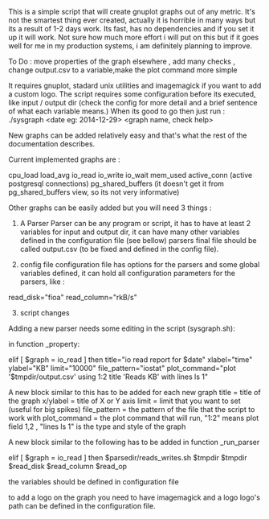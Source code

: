 This is a simple script that will create gnuplot graphs out of any metric.
It's not the smartest thing ever created, actually it is horrible in many ways
but its a result of 1-2 days work. Its fast, has no dependencies and if you set it up it will work. Not sure how much more effort i will put on this but if it goes well for me in my production systems, i am definitely planning to improve.


To Do : move properties of the graph elsewhere , add many checks , change output.csv to a variable,make the plot command more simple


It requires gnuplot, stadard unix utilities and imagemagick if you want to add a custom logo.
The script requires some configuration before its executed, like input / output dir
(check the config for more detail and a brief sentence of what each variable means.)
When its good to go then just run :
./sysgraph <date eg: 2014-12-29> <graph name, check help> 

New graphs can be added relatively easy and that's what the rest of the documentation describes.

Current implemented graphs are :

cpu_load
load_avg
io_read
io_write
io_wait
mem_used
active_conn (active postgresql connections)
pg_shared_buffers (it doesn't get it from pg_shared_buffers view, so its not very informative)

Other graphs can be easily added but you will need 3 things :

1) A Parser
Parser can be any program or script, it has to have at least 2 variables for input and output dir,
it can have many other variables defined in the configuration file (see bellow)
parsers final file should be called output.csv (to be fixed and defined in the config file).


2) config file
configuration file has options for the parsers and some global variables defined, it can hold
all configuration parameters for the parsers, like :

read_disk="fioa"
read_column="rkB/s"

3) script changes

Adding a new parser needs some editing in the script (sysgraph.sh):

in function _property:

elif [ $graph = io_read ]
        then
        title="io read report for $date"
        xlabel="time"
        ylabel="KB"
        limit="10000"
        file_pattern="iostat"
        plot_command="plot '$tmpdir/output.csv' using 1:2 title 'Reads KB' with lines ls 1"                               

A new block similar to this has to be added for each new graph 
title           = title of the graph
x/ylabel        = title of X or Y axis
limit           = limit that you want to set (useful for big spikes)
file_pattern    = the pattern of the file that the script to work with
plot_command    = the plot command that will run, "1:2" means plot field 1,2 , "lines ls 1" is the type 
                and style of the graph

A new block similar to the following has to be added in function _run_parser

elif [ $graph = io_read ]
        then $parsedir/reads_writes.sh $tmpdir $tmpdir $read_disk $read_column $read_op

the variables should be defined in configuration file

to add a logo on the graph you need to have imagemagick and a logo logo's path can be
defined in the configuration file.

